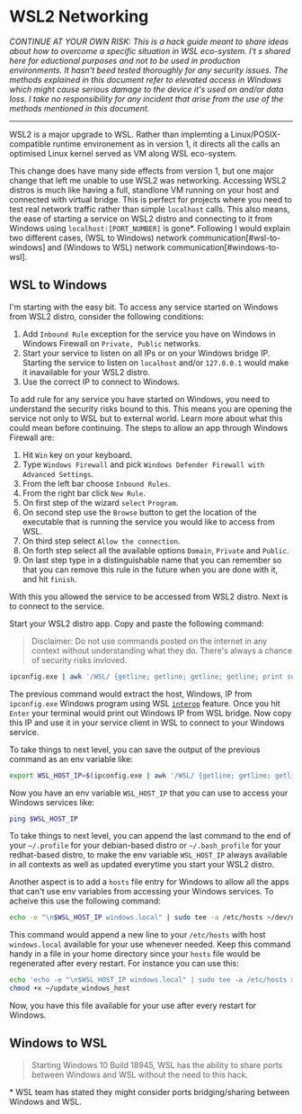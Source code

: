 # WSL2 Networking

*CONTINUE AT YOUR OWN RISK: This is a hack guide meant to share ideas about how to overcome a specific situation in WSL eco-system. I't s shared here for eductional purposes and not to be used in production environments. It hasn't beed tested thoroughly for any security issues. The methods explained in this document refer to elevated access in Windows which might cause serious damage to the device it's used on and/or data loss. I take no responsibility for any incident that arise from the use of the methods mentioned in this document.*

---

WSL2 is a major upgrade to WSL. Rather than implemting a Linux/POSIX-compatible runtime environement as in version 1, it directs all the calls an optimised Linux kernel served as VM along WSL eco-system.

This change does have many side effects from version 1, but one major change that left me unable to use WSL2 was networking. Accessing WSL2 distros is much like having a full, standlone VM running on your host and connected with virtual bridge. This is perfect for projects where you need to test real network traffic rather than simple `localhost` calls. This also means, the ease of starting a service on WSL2 distro and connecting to it from Windows using `localhost:[PORT_NUMBER]` is gone*. Following I would explain two different cases, (WSL to Windows) network communication[#wsl-to-windows] and (Windows to WSL) network communication[#windows-to-wsl].

## WSL to Windows
I'm starting with the easy bit. To access any service started on Windows from WSL2 distro, consider the following conditions:
1. Add `Inbound Rule` exception for the service you have on Windows in Windows Firewall on `Private, Public` networks.
2. Start your service to listen on all IPs or on your Windows bridge IP. Starting the service to listen on `localhost` and/or `127.0.0.1` would make it inavailable for your WSL2 distro.
3. Use the correct IP to connect to Windows.

To add rule for any service you have started on Windows, you need to understand the security risks bound to this. This means you are opening the service not only to WSL but to external world. Learn more about what this could mean before continuing. The steps to allow an app through Windows Firewall are:
1. Hit `Win` key on your keyboard.
2. Type `Windows Firewall` and pick `Windows Defender Firewall with Advanced Settings`.
3. From the left bar choose `Inbound Rules`.
4. From the right bar click `New Rule`.
5. On first step of the wizard `select` `Program`.
6. On second step use the `Browse` button to get the location of the executable that is running the service you would like to access from WSL.
7. On third step select `Allow the connection`.
8. On forth step select all the available options `Domain`, `Private` and `Public`.
9. On last step type in a distinguishable name that you can remember so that you can remove this rule in the future when you are done with it, and hit `finish`.

With this you allowed the service to be accessed from WSL2 distro. Next is to connect to the service.

Start your WSL2 distro app. Copy and paste the following command:
> Disclaimer: Do not use commands posted on the internet in any context without understanding what they do. There's always a chance of security risks invloved.

```bash
ipconfig.exe | awk '/WSL/ {getline; getline; getline; getline; print substr($14, 1, length($14)-1)}'
```
The previous command would extract the host, Windows, IP from `ipconfig.exe` Windows program using WSL [`interop`](https://docs.microsoft.com/en-us/windows/wsl/interop) feature. Once you hit `Enter` your terminal would print out Windows IP from WSL bridge. Now copy this IP and use it in your service client in WSL to connect to your Windows service.

To take things to next level, you can save the output of the previous command as an env variable like:
```bash
export WSL_HOST_IP=$(ipconfig.exe | awk '/WSL/ {getline; getline; getline; getline; print substr($14, 1, length($14)-1)}')
```
Now you have an env variable `WSL_HOST_IP` that you can use to access your Windows services like:
```bash
ping $WSL_HOST_IP
```
To take things to next level, you can append the last command to the end of your `~/.profile` for your debian-based distro or `~/.bash_profile` for your redhat-based distro, to make the env variable `WSL_HOST_IP` always available in all contexts as well as updated everytime you start your WSL2 distro.

Another aspect is to add a `hosts` file entry for Windows to allow all the apps that can't use env variables from accessing your Windows services. To acheive this use the following command:
```bash
echo -e "\n$WSL_HOST_IP windows.local" | sudo tee -a /etc/hosts >/dev/null
```
This command would append a new line to your `/etc/hosts` with host `windows.local` available for your use whenever needed. Keep this command handy in a file in your home directory since your `hosts` file would be regenerated after every restart. For instance you can use this:
```bash
echo 'echo -e "\n$WSL_HOST_IP windows.local" | sudo tee -a /etc/hosts >/dev/null' > ~/update_windows_host
chmod +x ~/update_windows_host
```
Now, you have this file available for your use after every restart for Windows.

## Windows to WSL
> Starting Windows 10 Build 18945, WSL has the ability to share ports between Windows and WSL without the need to this hack.

\* WSL team has stated they might consider ports bridging/sharing between Windows and WSL.
